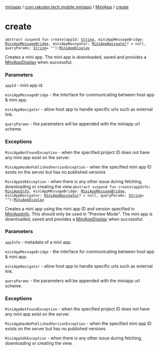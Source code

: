 [miniapp](../../index.md) / [com.rakuten.tech.mobile.miniapp](../index.md) / [MiniApp](index.md) / [create](./create.md)

# create

`abstract suspend fun create(appId: `[`String`](https://kotlinlang.org/api/latest/jvm/stdlib/kotlin/-string/index.html)`, miniAppMessageBridge: `[`MiniAppMessageBridge`](../../com.rakuten.tech.mobile.miniapp.js/-mini-app-message-bridge/index.md)`, miniAppNavigator: `[`MiniAppNavigator`](../../com.rakuten.tech.mobile.miniapp.navigator/-mini-app-navigator/index.md)`? = null, queryParams: `[`String`](https://kotlinlang.org/api/latest/jvm/stdlib/kotlin/-string/index.html)` = ""): `[`MiniAppDisplay`](../-mini-app-display/index.md)

Creates a mini app.
The mini app is downloaded, saved and provides a [MiniAppDisplay](../-mini-app-display/index.md) when successful.

### Parameters

`appId` - mini app id.

`miniAppMessageBridge` - the interface for communicating between host app &amp; mini app.

`miniAppNavigator` - allow host app to handle specific urls such as external link.

`queryParams` - the parameters will be appended with the miniapp url scheme.

### Exceptions

`MiniAppNotFoundException` - when the specified project ID does not have any mini app exist on the server.

`MiniAppHasNoPublishedVersionException` - when the specified mini app ID exists on the
server but has no published versions

`MiniAppSdkException` - when there is any other issue during fetching,
downloading or creating the view.`abstract suspend fun create(appInfo: `[`MiniAppInfo`](../-mini-app-info/index.md)`, miniAppMessageBridge: `[`MiniAppMessageBridge`](../../com.rakuten.tech.mobile.miniapp.js/-mini-app-message-bridge/index.md)`, miniAppNavigator: `[`MiniAppNavigator`](../../com.rakuten.tech.mobile.miniapp.navigator/-mini-app-navigator/index.md)`? = null, queryParams: `[`String`](https://kotlinlang.org/api/latest/jvm/stdlib/kotlin/-string/index.html)` = ""): `[`MiniAppDisplay`](../-mini-app-display/index.md)

Creates a mini app using the mini app ID and version specified in [MiniAppInfo](../-mini-app-info/index.md).
This should only be used in "Preview Mode".
The mini app is downloaded, saved and provides a [MiniAppDisplay](../-mini-app-display/index.md) when successful.

### Parameters

`appInfo` - metadata of a mini app.

`miniAppMessageBridge` - the interface for communicating between host app &amp; mini app.

`miniAppNavigator` - allow host app to handle specific urls such as external link.

`queryParams` - the parameters will be appended with the miniapp url scheme.

### Exceptions

`MiniAppNotFoundException` - when the specified project ID does not have any mini app exist on the server.

`MiniAppHasNoPublishedVersionException` - when the specified mini app ID exists on the
server but has no published versions

`MiniAppSdkException` - when there is any other issue during fetching,
downloading or creating the view.